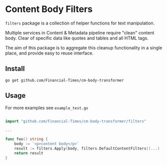 # Content Body Filters

`filters` package is a collection of helper functions for text manipulation.

Multiple services in Content & Metadata pipeline require "clean" content body.
Clear of specific data like quotes and tables and all HTML tags.

The aim of this package is to aggregate this cleanup functionality in a single place, and provide easy to reuse interface.

## Install

```shell
go get github.com/Financial-Times/cm-body-transformer
```
## Usage

For more examples see `example_test.go`
```go

import "github.com/Financial-Times/cm-body-transformer/filters"

...

func foo() string {
    body := `<p>content body</p>`
    result := filters.Apply(body, filters.DefaultContentFilters()...)
    return result
}
```
